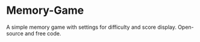 # Memory-Game
A simple memory game with settings for difficulty and score display.
Open-source and free code.
